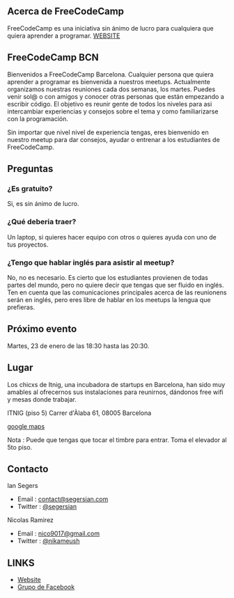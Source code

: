 ## Acerca de FreeCodeCamp

FreeCodeCamp es una iniciativa sin ánimo de lucro para cualquiera que quiera aprender a programar. [WEBSITE](https://www.freecodecamp.org/)

## FreeCodeCamp BCN

Bienvenidos a FreeCodeCamp Barcelona. Cualquier persona que quiera aprender a programar es bienvenida a nuestros meetups. Actualmente organizamos nuestras reuniones cada dos semanas, los martes. Puedes venir sol@ o con amigos y conocer otras personas que están empezando a escribir código. El objetivo es reunir gente de todos los niveles para asi intercambiar experiencias y consejos sobre el tema y como familiarizarse con la programación.

Sin importar que nivel nivel de experiencia tengas, eres bienvenido en nuestro meetup para dar consejos, ayudar o entrenar a los estudiantes de FreeCodeCamp.

## Preguntas

### ¿Es gratuito?
Si, es sin ánimo de lucro.

### ¿Qué deberia traer?
Un laptop, si quieres hacer equipo con otros o quieres ayuda con uno de tus proyectos.

### ¿Tengo que hablar inglés para asistir al meetup?
No, no es necesario. Es cierto que los estudiantes provienen de todas partes del mundo, pero no quiere decir que tengas que ser fluido en inglés. Ten en cuenta que las comunicaciones principales acerca de las reunionens serán en inglés, pero eres libre de hablar en los meetups la lengua que prefieras.

## Próximo evento
Martes, 23 de enero de las 18:30 hasta las 20:30.

## Lugar
Los chicxs de Itnig, una incubadora de startups en Barcelona, han sido muy amables al ofrecernos sus instalaciones para reunirnos, dándonos free wifi y mesas donde trabajar.

ITNIG (piso 5)
Carrer d'Àlaba 61,
08005 Barcelona

[google maps](https://goo.gl/maps/yeix8tqJF7M2)

Nota : Puede que tengas que tocar el timbre para entrar. Toma el elevador al 5to piso.

## Contacto 

Ian Segers

- Email : contact@segersian.com
- Twitter : [@segersian](https://twitter.com/SegersIan)

Nicolas Ramirez 

- Email : nico9017@gmail.com
- Twitter : [@nikameush](https://twitter.com/nikameush)

## LINKS
- [Website](https://www.freecodecamp.org/)
- [Grupo de Facebook](https://www.facebook.com/groups/free.code.camp.barcelona/?ref=br_rs)
